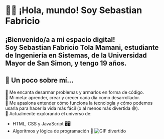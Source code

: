 # 👨‍💻 ¡Hola, mundo! Soy Sebastian Fabricio 

¡Bienvenido/a a mi espacio digital!  
Soy **Sebastian Fabricio Tola Mamani**, estudiante de **Ingeniería en Sistemas**, de la  **Universidad Mayor de San Simon**, y tengo **19 años**.
---
## 🌟 Un poco sobre mí...

🔧 Me encanta desarmar problemas y armarlos en forma de código.  
🚀 Mi meta: aprender, crear y crecer cada día como desarrollador.  
🧩 Me apasiona entender cómo funciona la tecnología y cómo podemos usarla para hacer la vida más fácil (o al menos más divertida 😅).  
🌱 Actualmente explorando el universo de:
- HTML, CSS y JavaScript 🖥🖥️
- Algoritmos y lógica de programación 🤯
![GIF divertido](https://i.imgur.com/jdtGiFS.gif)
